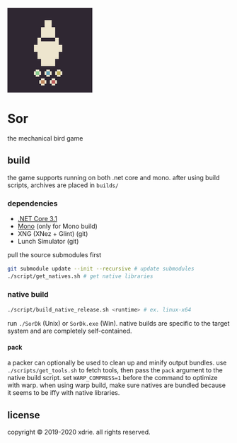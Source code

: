 
![icon](media/icon.png)

# Sor

the mechanical bird game

## build

the game supports running on both .net core and mono. after using build scripts, archives are placed in `builds/`

### dependencies

- [.NET Core 3.1](https://dotnet.microsoft.com/download)
- [Mono](https://www.mono-project.com/download/stable/) (only for Mono build)
- XNG (XNez + Glint) (git)
- Lunch Simulator (git)

pull the source submodules first
```sh
git submodule update --init --recursive # update submodules
./script/get_natives.sh # get native libraries
```

### native build
```sh
./script/build_native_release.sh <runtime> # ex. linux-x64
```
run `./SorDk` (Unix) or `SorDk.exe` (Win). native builds are specific to the target system and are completely self-contained.

#### pack
a packer can optionally be used to clean up and minify output bundles. use `./scripts/get_tools.sh` to fetch tools, then pass the `pack` argument to the native build script. set `WARP_COMPRESS=1` before the command to optimize with warp. when using warp build, make sure natives are bundled because it seems to be iffy with native libraries.

## license

copyright &copy; 2019-2020 xdrie. all rights reserved.
